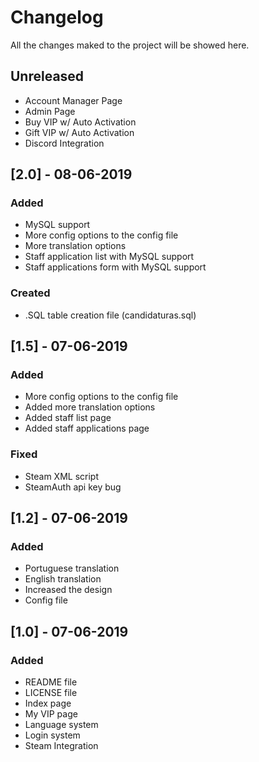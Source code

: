 # Changelog
All the changes maked to the project will be showed here.

## Unreleased
- Account Manager Page
- Admin Page
- Buy VIP w/ Auto Activation 
- Gift VIP w/ Auto Activation
- Discord Integration 

## [2.0] - 08-06-2019
### Added
- MySQL support
- More config options to the config file
- More translation options
- Staff application list with MySQL support
- Staff applications form with MySQL support

### Created
- .SQL table creation file (candidaturas.sql)

## [1.5] - 07-06-2019
### Added
- More config options to the config file
- Added more translation options
- Added staff list page
- Added staff applications page

### Fixed
- Steam XML script
- SteamAuth api key bug

## [1.2] - 07-06-2019
### Added
- Portuguese translation
- English translation
- Increased the design
- Config file

## [1.0] - 07-06-2019
### Added
- README file
- LICENSE file
- Index page
- My VIP page
- Language system
- Login system
- Steam Integration
